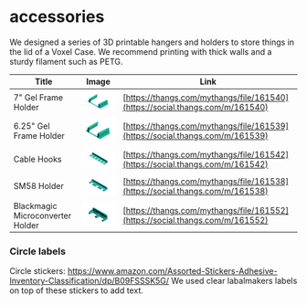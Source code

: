 # accessories

We designed a series of 3D printable hangers and holders to store things in the lid of a Voxel Case. We recommend printing with thick walls and a sturdy filament such as PETG.

| Title | Image | Link |
| --- | --- | --- |
| 7" Gel Frame Holder | ![](/accessories-img/voxel-case-gel-frames-700.png) | [https://thangs.com/mythangs/file/161540](https://social.thangs.com/m/161540) |
| 6.25" Gel Frame Holder | ![](/accessories-img/voxel-case-gel-frames-625.png) | [https://thangs.com/mythangs/file/161539](https://social.thangs.com/m/161539) |
| Cable Hooks | ![](/accessories-img/voxel-cable-hooks.png) | [https://thangs.com/mythangs/file/161542](https://social.thangs.com/m/161542) |
| SM58 Holder | ![](/accessories-img/voxel-case-sm58-holder.png) | [https://thangs.com/mythangs/file/161538](https://social.thangs.com/m/161538) |
| Blackmagic Microconverter Holder | ![](/accessories-img/voxel-case-microconverter-holder.png) | [https://thangs.com/mythangs/file/161552](https://social.thangs.com/m/161552) |

### Circle labels
Circle stickers: https://www.amazon.com/Assorted-Stickers-Adhesive-Inventory-Classification/dp/B09FSSSK5G/
We used clear labalmakers labels on top of these stickers to add text.
